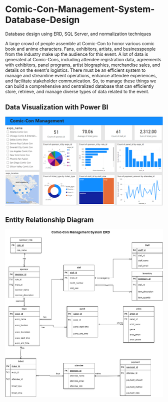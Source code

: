 # Comic-Con-Management-System-Database-Design
Database design using ERD, SQL Server, and normalization techniques

A large crowd of people assemble at Comic-Con to honor various comic book and anime characters. Fans, exhibitors, artists, and businesspeople from the industry make up the audience for this event. A lot of data is generated at Comic-Cons, including attendee registration data, agreements with exhibitors, panel programs, artist biographies, merchandise sales, and details on the event's logistics. There must be an efficient system to manage and streamline event operations, enhance attendee experiences, and facilitate stakeholder communication. So, to manage these things we can build a comprehensive and centralized database that can efficiently store, retrieve, and manage diverse types of data related to the event.


## Data Visualization with Power BI

![Initial ERD drawio](https://github.com/Jiale-Lyu/Comic-Con-Management-System-Database-Design/blob/main/Visualization/Power%20BI.PNG)

## Entity Relationship Diagram

![Initial ERD drawio](https://github.com/Jiale-Lyu/Comic-Con-Management-System-Database-Design/blob/main/ERD/Revised%20ERD.drawio.png)
